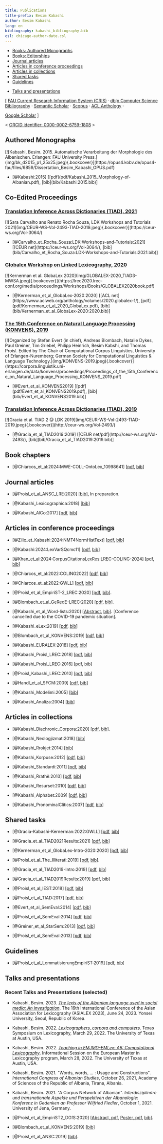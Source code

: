 ```yaml
---
title: Publications
title-prefix: Besim Kabashi
author: Besim Kabashi
lang: en
bibliography: kabashi_bibliography.bib
csl: chicago-author-date.csl
---
```



- [Books: Authored Monographs](#authored-monographs)
- [Books: Editorships](#co-edited-proceedings)
- [Journal articles](#journal-articles)
- [Articles in conference proceedings](#articles-in-conference-proceedings)
- [Articles in collections](#articles-in-collections)
- [Shared tasks](#shared-tasks)
- [Guidelines](#guidelines)
<!-- - [Organized Conferences](#organized-conferences) -->
- [Talks and presentations](#talks-and-presentations)

[ [FAU Current Research Information System (CRIS)](https://cris.fau.de/converis/portal/Person/104399870?auxfun=&lang=de_DE) ·
  [dblp Computer Science Bibliography](https://dblp.org/pers/hd/k/Kabashi:Besim) ·
  [Semantic Scholar](https://www.semanticscholar.org/author/Besim-Kabashi/2715062) ·
  [Scopus](https://www.scopus.com/authid/detail.uri?authorId=36608230200) ·
  [ACL Anthology](https://www.aclweb.org/anthology/people/b/besim-kabashi) ·
<!--  [Microsoft Academic](https://academic.microsoft.com/author/1982230417/) · -->
<!-- [CiteSeerˣ](https://citeseerx.ist.psu.edu/viewauth/summary?aid=771316) · -->
<!-- [Academia](https://uni-erlangen.academia.edu/BesimKabashi) · -->
<!-- [ResearchGate](https://www.researchgate.net/profile/Besim_Kabashi) · -->
  [Google Scholar](https://scholar.google.com/citations?hl=en&user=8KqEl74AAAAJ) ] 

< [ ORCID identifier: 0000-0002-6759-1808](https://orcid.org/0000-0002-6759-1808) ></div>


## Authored Monographs ##

<div class="cover">[![Kabashi, Besim. 2015. Automatische Verarbeitung der Morphologie des Albanischen. Erlangen: FAU University Press.](img/bk_d2015_p1_25x25.jpeg){.bookcover}](https://opus4.kobv.de/opus4-fau/files/6859/Dissertation_Besim_Kabashi_OPUS.pdf)</div>

- <div class="book"><div class="bibentry">[@Kabashi:2015] [[pdf](pdf/Kabashi_2015_Morphology-of-Albanian.pdf), [bib](bib/Kabashi:2015.bib)]</div>


## Co-Edited Proceedings ##

###  [Translation Inference Across Dictionaries (TIAD), 2021](https://ceur-ws.org/Vol-3064/) ###

<div class="cover">[![Sara Carvalho ans Renato Rocha Souza, LDK Workshops and Tutorials 2021](img/CEUR-WS-Vol-2493-TIAD-2019.jpeg){.bookcover}](https://ceur-ws.org/Vol-3064/)</div>

- <div class="book"><div class="bibentry">[@Carvalho_et_Rocha_Souza:LDK-Workshops-and-Tutorials:2021] [[CEUR net](https://ceur-ws.org/Vol-3064/), [bib](bib/Carvalho_et_Rocha_Souza:LDK-Workshops-and-Tutorials:2021.bib)]</div>


###  [Globalex Workshop on Linked Lexicography, 2020](https://globalex2020.globalex.link/globalex-workshop-lrec2020-about-globalex-lrec2020/)  ###

<div class="cover">[![Kernerman et al. GlobaLex 2020](img/GLOBALEX-2020_TIAD3-MWSA.jpeg){.bookcover}](https://lrec2020.lrec-conf.org/media/proceedings/Workshops/Books/GLOBALEX2020book.pdf)</div>

- <div class="book"><div class="bibentry">[@Kernerman_et_al_GlobaLex-2020:2020] [[ACL net](https://www.aclweb.org/anthology/volumes/2020.globalex-1/), [pdf](pdf/Kernerman_et_al_2020_GlobaLex.pdf), [bib](bib/Kernerman_et_al_GlobaLex-2020:2020.bib)]</div>


### [The 15th Conference on Natural Language Processing (KONVENS), 2019](https://2019.konvens.org/) ### 

<div class="cover">[![Organized by Stefan Evert (in chief), Andreas Blombach, Natalie Dykes, Paul Greiner, Tim Griebel, Philipp Heinrich, Besim  Kabshi, and Thomas Proisl. Edited by The Chair of Computational Corpus Linguistics, University of Erlangen-Nuremberg; German Society for Computational Linguistics & Language Technology.](img/KONVENS-2019.jpeg){.bookcover}](https://corpora.linguistik.uni-erlangen.de/data/konvens/proceedings/Proceedings_of_the_15th_Conference_on_Natural_Language_Processing_KONVENS_2019.pdf)</div>

- <div class="book"><div class="bibentry">[@Evert_et_al_KONVENS2019] [[pdf](pdf/Evert_et_al_KONVENS2019.pdf), [bib](bib/Evert_et_al_KONVENS2019.bib)]</div> 


###  [Translation Inference Across Dictionaries (TIAD), 2019](https://tiad2019.unizar.es/index.html)  ###

<div class="cover">[![Gracia et al. TIAD 2 @ LDK 2019](img/CEUR-WS-Vol-2493-TIAD-2019.jpeg){.bookcover}](http://ceur-ws.org/Vol-2493/)</div>

- <div class="book"><div class="bibentry">[@Gracia_et_al_TIAD2019:2019] [[CEUR net/pdf](http://ceur-ws.org/Vol-2493/), [bib](bib/Gracia_et_al_TIAD2019:2019.bib)]</div>



## Book chapters ##

- [@Chiarcos_et_al:2024:MWE-COLL-OntoLex_10998641] [[pdf](pdf/Chiarcos_et_al_Kabashi_2024_MWE_COLL-OntoLex.pdf), [bib](bib/Chiarcos_et_al_Kabashi_2024_MWE_COLL-OntoLex_10998641.bib)]


## Journal articles ##

- [@Proisl_et_al_ANSC_LRE:2020] [[bib](bib/Proisl_et_al_ANSC_LRE:2020.bib)], In preparation.

- [@Kabashi_Lexicographica:2018] [[bib](bib/Kabashi_Lexicographica:2018.bib)]

- [@Kabashi_AlCo:2017] [[pdf](pdf/Kabashi_2017_AlCo.pdf), [bib](bib/Kabashi_AlCo:2017.bib)]


## Articles in conference proceedings ##

<!-- ### 2024 ## -->


- [@Zilio_et_Kabashi:2024:NMT4NormHistText] [[pdf](pdf/Zilio_et_Kabashi_2024__NMT4NormHistText_EURALEX-2024.pdf), [bib](bib/Zilio_et_Kabashi:2024:NMT4NormHistText.bib)]

- [@Kabashi:2024:LexVarSQcmc11] [[pdf](pdf/Kabashi_2024_LexVarSQ-SMC11_2024_Nice.pdf), [bib](bib/Kabashi:2024:LexVarSQcmc11.bib)]

- [@Khan_et_al:2024:CorpusCitationsLexRes:LREC-COLING-2024] [[pdf](pdf/Khan_et_al_Kabashi_LREC-COLING_2024_Torino.pdf), [bib](bib/Khan_et_al:2024:CorpusCitationsLexRes:LREC-COLING-2024.bib)]



<!-- ### 2022 ## -->

- [@Chiarcos_et_al:2022:COLING2022] [[pdf](pdf/Chiarcos_al_2022_OntoLex-FrAC.pdf), [bib](bib/Chiarcos_et_al:2022:COLING2022.bib)]

- [@Chiarcos_et_al:2022:GWLL] [[pdf](pdf/Chiarcos_al_2022_Collocations_OntoLex-FrAC.pdf), [bib](bib/Chiarcos_et_al:2022:GWLL.bib)]

<!-- ### 2020 ## -->

- [@Proisl_et_al_EmpiriST-2_LREC:2020] [[pdf](pdf/Proisl_et_al_2020_EmpiriST-corpus-2.0.pdf), [bib](bib/Proisl_et_al_EmpiriST-2_LREC:2020.bib)].

- [@Blombach_et_al_GeRedE-LREC:2020] [[pdf](pdf/Blombach_et_al_2020_GeRedE.pdf), [bib](bib/Blombach_et_al_GeRedE-LREC:2020.bib)].

- [@Kabashi_et_al_Word-lists:2020] [[Abstract](https://easychair.org/smart-program/APCLC2020/2020-02-13.html#talk:140430), [bib](bib/Kabashi_et_al_Word-lists:2020.bib)]. [Conference cancelled due to the COVID-19 pandemic situation].

<!-- ### 2019 ## -->

- [@Kabashi_eLex:2019] [[pdf](pdf/Kabashi_2019_Collocations.pdf), [bib](bib/Kabashi_eLex:2019.bib)]

- [@Blombach_et_al_KONVENS:2019] [[pdf](pdf/Blombach_et_al_2019_reddit_konvens.pdf), [bib](bib/Blombach_et_al_KONVENS2019GerReddit:2019.bib)]

<!-- ### 2018 ## -->

- [@Kabashi_EURALEX:2018] [[pdf](pdf/Kabashi_2018_euralex.pdf), [bib](bib/Kabashi_EURALEX:2018.bib)] 

- [@Kabashi_Proisl_LREC:2018] [[pdf](pdf/Kabashi_Proisl_2018_lrec.pdf), [bib](bib/Kabashi_Proisl_LREC:2018.bib)]

<!-- ### 2016 ### -->

- [@Kabashi_Proisl_LREC:2016] [[pdf](pdf/Kabashi_Proisl_2016_lrec.pdf), [bib](bib/Kabashi_Proisl_LREC:2016.bib)]



<!-- ### 2011 ### -->

- [@Proisl_Kabashi_LREC:2010] [[pdf](pdf/Proisl_Kabashi_2010_lrec.pdf), [bib](bib/Proisl_Kabashi_LREC:2010.bib)]

<!-- ### 2009 ### -->

- [@Handl_et_al_SFCM:2009] [[pdf](pdf/Handl_et_al_SFCM.pdf), [bib](bib/@Handl_et_al_SFCM:2009.bib)]

<!-- ### 2005 ### -->

- [@Kabashi_Modelimi:2005] [[bib](bib/Kabashi_Modelimi:2005.bib)]

<!-- ### 2004 ### -->

- [@Kabashi_Analiza:2004] [[bib](bib/Kabashi_Analiza:2004.bib)]


## Articles in collections ##

<!-- ### 2020 ## -->

- [@Kabashi_Diachronic_Corpora:2020] [[pdf](pdf/Kabashi_2020_Diachronic_Corpora.pdf), [bib](bib/Kabashi_Diachronic_Corpora:2020.bib)].

<!-- ### 2018 ## -->

- [@Kabashi_Neologjizmat:2018] [[bib](bib/Kabashi_Neologjizmat:2018.bib)]

<!-- ### 2014 ### -->

- [@Kabashi_Rrokjet:2014] [[bib](bib/Kabashi_Rrokjet:2014.bib)]

<!-- ### 2012 ### -->

- [@Kabashi_Korpuse:2012] [[pdf](pdf/Kabashi_2012_korpuse.pdf), [bib](bib/Kabashi_Korpuse:2012.bib)]

<!-- ### 2011 ### -->

- [@Kabashi_Standardi:2011] [[pdf](pdf/Kabashi_2011_standardi.pdf), [bib](bib/Kabashi_Standardi:2011.bib)]

<!-- ### 2010 ### -->

- [@Kabashi_Rrathë:2010] [[pdf](pdf/Kabashi_2010_camaj.pdf), [bib](bib/Kabashi_Rrathë:2010.bib)]

- [@Kabashi_Resurset:2010] [[pdf](pdf/Kabashi_2009_resurset.pdf), [bib](bib/Kabashi_Resurset:2010.bib)]

<!-- ### 2009 ### -->

- [@Kabashi_Alphabet:2009] [[pdf](pdf/Kabashi_2009_alphabet.pdf), [bib](bib/Kabashi_Alphabet:2009.bib)]

<!-- ### 2007 ### -->

- [@Kabashi_PronominalClitics:2007] [[pdf](pdf/Kabashi_2007_Clitics-Valency.pdf), [bib](bib/Kabashi_PronominalClitics:2007.bib)]


## Shared tasks ##

<!-- ### 2022 ## -->

- [@Gracia-Kabashi-Kernerman:2022:GWLL] [[pdf](pdf/Gracia_et_al_2022_TIAD5.pdf), [bib](bib/Gracia-Kabashi-Kernerman:2022:GWLL.bib)]

<!-- ### 2021 ## -->

- [@Gracia_et_al_TIAD2021Results:2021] [[pdf](pdf/Gracia_et_al_2021_TIAD4_Summary.pdf), [bib](bib/Gracia_et_al_TIAD2021Results:2021.bib)]

<!-- ### 2020 ## -->

- [@Kernerman_et_al_GlobaLex-Intro-2020:2020] [[pdf](pdf/Kernerman_et_al_2020_GlobaLex-Intro.pdf), [bib](bib/Kernerman_et_al_GlobaLex-Intro-2020:2020.bib)]

<!-- ### 2019 ## -->

- [@Proisl_et_al_The_Illiterati:2019] [[pdf](pdf/Proisl_et_al_2019_Illiterati.pdf), [bib](bib/Proisl_et_al_The_Illiterati:2019.bib)]. 

- [@Gracia_et_al_TIAD2019-Intro:2019] [[pdf](pdf/Gracia_et_al_2019_TIAD2_Preface.pdf), [bib](bib/Gracia_et_al_TIAD2019-Intro:2019.bib)]

- [@Gracia_et_al_TIAD2019Results:2019] [[pdf](pdf/Gracia_et_al_2019_TIAD2_Summary.pdf), [bib](bib/Gracia_et_al_TIAD2019Results:2019.bib)]

<!-- ### 2018 ## -->

- [@Proisl_et_al_IEST:2018] [[pdf](pdf/Proisl_et_al_2018_iest.pdf), [bib](bib/Proisl_et_al_IEST:2018.bib)]

<!-- ### 2017 ### -->

- [@Proisl_et_al_TIAD:2017] [[pdf](pdf/Proisl_et_al_2017_tiad.pdf), [bib](bib/Proisl_et_al_TIAD:2017.bib)]

<!-- ### 2014 ### -->

- [@Evert_et_al_SemEval:2014] [[pdf](pdf/Evert_et_al_2014_semeval.pdf), [bib](bib/Evert_et_al_SemEval:2014.bib)]

- [@Proisl_et_al_SemEval:2014] [[pdf](pdf/Proisl_et_al_2014_semeval.pdf), [bib](bib/Proisl_et_al_SemEval:2014.bib)]

<!-- ### 2013 ### -->

- [@Greiner_et_al_StarSem:2013] [[pdf](pdf/Greiner_et_al_2013_starsem.pdf), [bib](bib/Greiner_et_al_StarSem:2013.bib)]

- [@Proisl_et_al_SemEval:2013] [[pdf](pdf/Proisl_et_al_2013_semeval.pdf), [bib](bib/Proisl_et_al_SemEval:2013.bib)]


## Guidelines ##

- [@Proisl_et_al_LemmatisierungEmpiriST:2019] [[pdf](pdf/Proisl_et_al_2019_EmpiriST-Lr.pdf), [bib](bib/Proisl_et_al_LemmatisierungEmpiriST:2019.bib)] 


<!-- ## Organized Conferences ## -->

<!-- ###  [KONVENS 2019](https://2019.konvens.org/) ### -->

<!-- - [@Evert_et_al_KONVENS2019ConfOrg] [[bib](bib/Evert_et_al_KONVENS2019ConfOrg.bib)] -->


## Talks and presentations ##

<!-- Kabashi et al. APCLA -->


### Recent Talks and Presentations (selected) ###

- Kabashi, Besim. 2023. [*The lexis of the Albanian language used in social media: An investigation*](https://korealex.org/44). The 16th International Conference of the Asian Association for Lexicography (ASIALEX 2023), June 24, 2023.  Yonsei University, Seoul, Republic of Korea.

- Kabashi, Besim. 2022. [*Lexicographers, corpora and computers*](https://liberalarts.utexas.edu/germanic/events/the-texas-symposium-on-lexicography). Texas Symposium on Lexicography, March 29, 2022. The University of Texas at Austin, USA. 

- Kabashi, Besim. 2022. [*Teaching in EMJMD-EMLex: A6: Computational Lexicography*](https://liberalarts.utexas.edu/germanic/events/informational-session-on-the-european-master-in-lexicography-program). Informational Session on the European Master in Lexicography program, March 28, 2022. The University of Texas at Austin, USA.

- Kabashi, Besim. 2021. "Words, words, … : Usage and Constructions". *International Congress of Albanian Studies*, October 26, 2021, Academy of Sciences of the Republic of Albania, Tirana, Albania.

- Kabashi, Besim. 2021. "A Corpus Network of Albanian". *Interdisziplinäre und transnationale Aspekte und Perspektiven der 
Albanologie*: *Konferenz in Gedenken an Professor Wilfried Fiedler*, October 1, 2021. University of Jena, Germany. 

- [@Proisl_et_al_EmpiriST2_DGfS:2020] [[Abstract, pdf](pdf/Proisl_et_al_2020_DGFS_Abstract.pdf), [Poster, pdf](pdf/Proisl_et_al_EmpiriST-corpus-2.0_DGfS_CL_2020_Poster.pdf), [bib](bib/Proisl_et_al_EmpiriST2_DGfS:2020.bib)].

- [@Blombach_et_al_KONVENS:2019] [[bib](bib/Blombach_et_al_KONVENS:2019.bib)]

<!-- [@Proisl_et_al_ANSC:2019] [[Presentation, pdf](pdf/Proisl_et_al_2019_NLP_for_German_CMC_Texts_ANSC_Bamberg_Presentation.pdf), [bib](bib/Proisl_et_al_ANSC:2019.bib)] -->

- [@Proisl_et_al_ANSC:2019] [[bib](bib/Proisl_et_al_ANSC:2019.bib)].


<!-- ### Selected Talks and presentations  ### -->

<!-- … -->
<!-- ILS, Sankt Petersbourg, Russia, 2006, 2016, 2018 -->
<!-- CAS, Tirana, Albania, 2011 (invited talk) -->
<!-- U. of Tirana / AAS, Albania, 2018 (invited talk) -->
<!-- U. of Prizren, R. of Kosovo, 2018 (invited talk) -->
<!-- National Library of the R. of Kosovo, Prishtina, Kosovo, 2018 (invited talk) -->
<!-- IpZeGjA, R. of North Macedonia, 2020 -->
<!-- U. of Prizren, R. of Kosovo, 2020 (invited talk) -->
<!-- … -->


<!-- ## News ## -->

